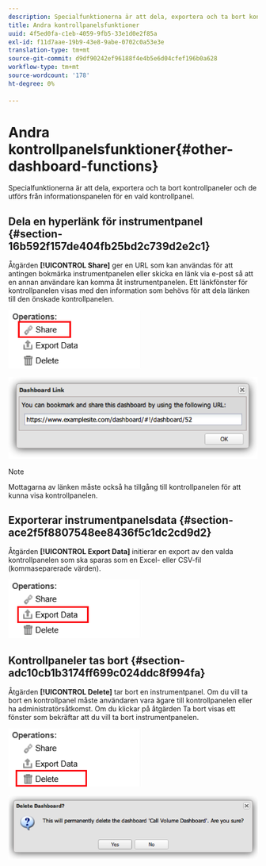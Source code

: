 ```yaml
---
description: Specialfunktionerna är att dela, exportera och ta bort kontrollpaneler och de utförs från informationspanelen för en vald kontrollpanel.
title: Andra kontrollpanelsfunktioner
uuid: 4f5ed0fa-c1eb-4059-9fb5-33e1d0e2f85a
exl-id: f11d7aae-19b9-43e8-9abe-0702c0a53e3e
translation-type: tm+mt
source-git-commit: d9df90242ef96188f4e4b5e6d04cfef196b0a628
workflow-type: tm+mt
source-wordcount: '178'
ht-degree: 0%

---
```


# Andra kontrollpanelsfunktioner{#other-dashboard-functions}

Specialfunktionerna är att dela, exportera och ta bort kontrollpaneler och de utförs från informationspanelen för en vald kontrollpanel.

## Dela en hyperlänk för instrumentpanel {#section-16b592f157de404fb25bd2c739d2e2c1}

Åtgärden **[!UICONTROL Share]** ger en URL som kan användas för att antingen bokmärka instrumentpanelen eller skicka en länk via e-post så att en annan användare kan komma åt instrumentpanelen. Ett länkfönster för kontrollpanelen visas med den information som behövs för att dela länken till den önskade kontrollpanelen.

![](assets/share.png)

![](assets/dashboard_link.png)

>[!NOTE]
>
>Mottagarna av länken måste också ha tillgång till kontrollpanelen för att kunna visa kontrollpanelen.

## Exporterar instrumentpanelsdata {#section-ace2f5f8807548ee8436f5c1dc2cd9d2}

Åtgärden **[!UICONTROL Export Data]** initierar en export av den valda kontrollpanelen som ska sparas som en Excel- eller CSV-fil (kommaseparerade värden).

![](assets/export_data.png)

## Kontrollpaneler tas bort {#section-adc10cb1b3174ff699c024ddc8f994fa}

Åtgärden **[!UICONTROL Delete]** tar bort en instrumentpanel. Om du vill ta bort en kontrollpanel måste användaren vara ägare till kontrollpanelen eller ha administratörsåtkomst. Om du klickar på åtgärden Ta bort visas ett fönster som bekräftar att du vill ta bort instrumentpanelen.

![](assets/delete.png)

![](assets/delete2.png)

